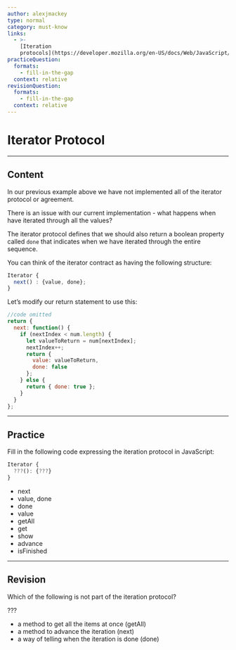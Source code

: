 ```yaml
---
author: alexjmackey
type: normal
category: must-know
links:
  - >-
    [Iteration
    protocols](https://developer.mozilla.org/en-US/docs/Web/JavaScript/Reference/Iteration_protocols){website}
practiceQuestion:
  formats:
    - fill-in-the-gap
  context: relative
revisionQuestion:
  formats:
    - fill-in-the-gap
  context: relative
---
```


# Iterator Protocol


---

## Content

In our previous example above we have not implemented all of the iterator protocol or agreement.

There is an issue with our current implementation - what happens when have iterated through all the values?

The iterator protocol defines that we should also return a boolean property called `done` that indicates when we have iterated through the entire sequence.

You can think of the iterator contract as having the following structure:

```javascript
Iterator {
  next() : {value, done};
}
```

Let’s modify our return statement to use this:

```javascript
//code omitted
return {
  next: function() {
    if (nextIndex < num.length) {
      let valueToReturn = num[nextIndex];
      nextIndex++;
      return {
        value: valueToReturn,
        done: false
      };
    } else {
      return { done: true };
    }
  }
};
```


---

## Practice

Fill in the following code expressing the iteration protocol in JavaScript:

```javascript
Iterator {
  ???(): {???}
}
```

- next
- value, done
- done
- value
- getAll
- get
- show
- advance
- isFinished


---

## Revision

Which of the following is not part of the iteration protocol?

???

- a method to get all the items at once (getAll)
- a method to advance the iteration (next)
- a way of telling when the iteration is done (done)
